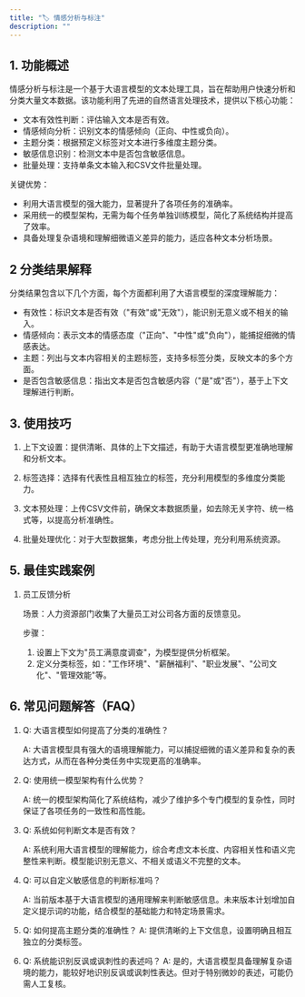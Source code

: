 ```yaml
---
title: "🏷️ 情感分析与标注"
description: ""
---
```


## 1. 功能概述

情感分析与标注是一个基于大语言模型的文本处理工具，旨在帮助用户快速分析和分类大量文本数据。该功能利用了先进的自然语言处理技术，提供以下核心功能：

- 文本有效性判断：评估输入文本是否有效。
- 情感倾向分析：识别文本的情感倾向（正向、中性或负向）。
- 主题分类：根据预定义标签对文本进行多维度主题分类。
- 敏感信息识别：检测文本中是否包含敏感信息。
- 批量处理：支持单条文本输入和CSV文件批量处理。

关键优势：
- 利用大语言模型的强大能力，显著提升了各项任务的准确率。
- 采用统一的模型架构，无需为每个任务单独训练模型，简化了系统结构并提高了效率。
- 具备处理复杂语境和理解细微语义差异的能力，适应各种文本分析场景。

## 2 分类结果解释

分类结果包含以下几个方面，每个方面都利用了大语言模型的深度理解能力：

- 有效性：标识文本是否有效（"有效"或"无效"），能识别无意义或不相关的输入。
- 情感倾向：表示文本的情感态度（"正向"、"中性"或"负向"），能捕捉细微的情感表达。
- 主题：列出与文本内容相关的主题标签，支持多标签分类，反映文本的多个方面。
- 是否包含敏感信息：指出文本是否包含敏感内容（"是"或"否"），基于上下文理解进行判断。

## 3. 使用技巧

1. 上下文设置：提供清晰、具体的上下文描述，有助于大语言模型更准确地理解和分析文本。

2. 标签选择：选择有代表性且相互独立的标签，充分利用模型的多维度分类能力。

3. 文本预处理：上传CSV文件前，确保文本数据质量，如去除无关字符、统一格式等，以提高分析准确性。

4. 批量处理优化：对于大型数据集，考虑分批上传处理，充分利用系统资源。

## 5. 最佳实践案例

1. 员工反馈分析

   场景：人力资源部门收集了大量员工对公司各方面的反馈意见。
   
   步骤：
   1. 设置上下文为"员工满意度调查"，为模型提供分析框架。
   2. 定义分类标签，如："工作环境"、"薪酬福利"、"职业发展"、"公司文化"、"管理效能"等。

## 6. 常见问题解答（FAQ）

1. Q: 大语言模型如何提高了分类的准确性？

   A: 大语言模型具有强大的语境理解能力，可以捕捉细微的语义差异和复杂的表达方式，从而在各种分类任务中实现更高的准确率。

2. Q: 使用统一模型架构有什么优势？

   A: 统一的模型架构简化了系统结构，减少了维护多个专门模型的复杂性，同时保证了各项任务的一致性和高性能。

3. Q: 系统如何判断文本是否有效？

   A: 系统利用大语言模型的理解能力，综合考虑文本长度、内容相关性和语义完整性来判断。模型能识别无意义、不相关或语义不完整的文本。

4. Q: 可以自定义敏感信息的判断标准吗？

   A: 当前版本基于大语言模型的通用理解来判断敏感信息。未来版本计划增加自定义提示词的功能，结合模型的基础能力和特定场景需求。

5. Q: 如何提高主题分类的准确性？
   A: 提供清晰的上下文信息，设置明确且相互独立的分类标签。

6. Q: 系统能识别反讽或讽刺性的表述吗？
   A: 是的，大语言模型具备理解复杂语境的能力，能较好地识别反讽或讽刺性表达。但对于特别微妙的表述，可能仍需人工复核。